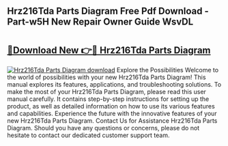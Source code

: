 ## Hrz216Tda Parts Diagram Free Pdf Download - Part-w5H New Repair Owner Guide WsvDL

# <h2><a href="http://dfiwjw9.blite.top/?on=Hrz216Tda+Parts+Diagram">🔗Download New 👉🔴 Hrz216Tda Parts Diagram</a></h2>

[![Hrz216Tda Parts Diagram download](https://i.imgur.com/lujVjoI.png)](http://dfiwjw9.blite.top/?on=Hrz216Tda+Parts+Diagram)
Explore the Possibilities Welcome to the world of possibilities with your new Hrz216Tda Parts Diagram! This manual explores its features, applications, and troubleshooting solutions. To make the most of your Hrz216Tda Parts Diagram, please read this user manual carefully. It contains step-by-step instructions for setting up the product, as well as detailed information on how to use its various features and capabilities. Experience the future with the innovative features of your new Hrz216Tda Parts Diagram. Contact Us for Assistance Hrz216Tda Parts Diagram. Should you have any questions or concerns, please do not hesitate to contact our dedicated customer support team.
